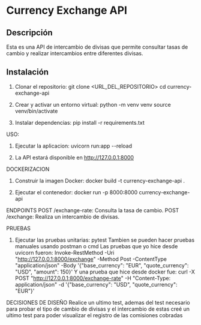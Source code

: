 # Currency Exchange API

## Descripción

Esta es una API de intercambio de divisas que permite consultar tasas de cambio y realizar intercambios entre diferentes divisas.

## Instalación

1. Clonar el repositorio:
   git clone <URL_DEL_REPOSITORIO>
   cd currency-exchange-api

2. Crear y activar un entorno virtual:
    python -m venv venv
    source venv/bin/activate

3. Instalar dependencias:
    pip install -r requirements.txt

USO:

1. Ejecutar la aplicacion:
    uvicorn run:app --reload

2. La API estará disponible en http://127.0.0.1:8000

DOCKERIZACION

1. Construir la imagen Docker:
    docker build -t currency-exchange-api .

2. Ejecutar el contenedor:
    docker run -p 8000:8000 currency-exchange-api

ENDPOINTS
    POST /exchange-rate: Consulta la tasa de cambio.
    POST /exchange: Realiza un intercambio de divisas.

PRUEBAS

1. Ejecutar las pruebas unitarias:
    pytest
    Tambien se pueden hacer pruebas manuales usando postman o cmd
    Las pruebas que yo hice desde uvicorn fueron:
    Invoke-RestMethod -Uri "http://127.0.0.1:8000/exchange" -Method Post -ContentType "application/json" -Body '{"base_currency": "EUR", "quote_currency": "USD", "amount": 150}'
    Y una prueba que hice desde docker fue:
    curl -X POST "http://127.0.0.1:8000/exchange-rate" -H "Content-Type: application/json" -d '{"base_currency": "USD", "quote_currency": "EUR"}'             


DECISIONES DE DISEÑO
Realice un ultimo test, ademas del test necesario para probar el tipo de cambio de divisas y el intercambio de estas
creé un ultimo test para poder visualizar el registro de las comisiones cobradas
